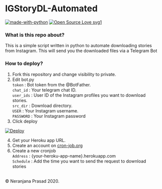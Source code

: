 <h1>IGStoryDL-Automated</h1>

[![made-with-python](https://img.shields.io/badge/Made%20with-Python-1f425f.svg)](https://www.python.org/) [![Open Source Love svg1](https://badges.frapsoft.com/os/v1/open-source.svg?v=103)](https://github.com/ellerbrock/open-source-badges/)

<h3>What is this repo about?</h3>
<p>This is a simple script written in python to automate downloading stories from Instagram. This will send you the downloaded files via a Telegram Bot<p>

<h3>How to deploy?</h3>

1) Fork this repository and change visibility to private.
2) Edit bot.py <br>
   `token` : Bot token from the @BotFather. <br>
   `chat_id` : Your telegram chat ID. <br>
   `user_ids` : User ID of the Instagram profiles you want to download stories. <br>
   `src_dir` : Download directory. <br>
   `USER` : Your Instagram username. <br>
   `PASSWORD` : Your Instagram password <br>
3) Click deploy

[![Deploy](https://www.herokucdn.com/deploy/button.svg)](https://heroku.com/deploy?template=https://github.com/NandiyaLive/IGStoryDL-Automated)

4) Get your Heroku app URL.
5) Create an account on [cron-job.org](https://cron-job.org)
5) Create a new cronjob<br>
   `Address` : {your-heroku-app-name}.herokuapp.com<br>
   `Schedule` : Add the time you want to send the request to download stories

<br>
© Neranjana Prasad 2020.

